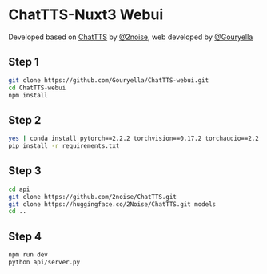 # ChatTTS-Nuxt3 Webui

Developed based on [ChatTTS](https://github.com/2noise/ChatTTS/) by [@2noise](https://2noise.com/), web developed by [@Gouryella](https://github.com/Gouryella)

## Step 1
```bash
git clone https://github.com/Gouryella/ChatTTS-webui.git
cd ChatTTS-webui
npm install
```
## Step 2
```bash
yes | conda install pytorch==2.2.2 torchvision==0.17.2 torchaudio==2.2.2 pytorch-cuda=12.1 -c pytorch -c nvidia
pip install -r requirements.txt
```

## Step 3
```bash
cd api
git clone https://github.com/2noise/ChatTTS.git
git clone https://huggingface.co/2Noise/ChatTTS.git models
cd ..
```

## Step 4
```bash
npm run dev
python api/server.py
```